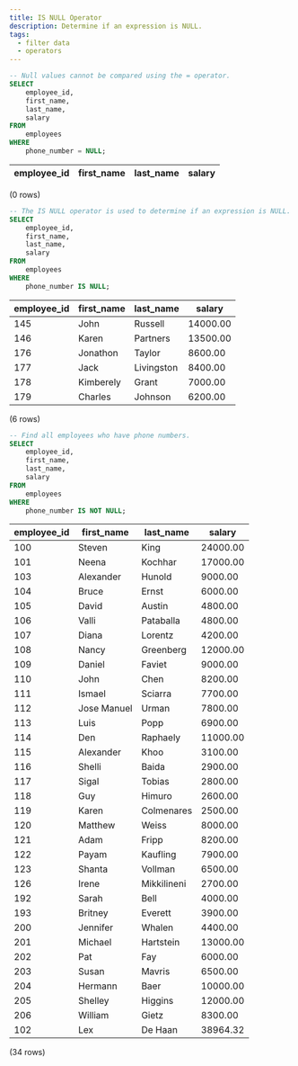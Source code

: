 ```yaml
---
title: IS NULL Operator
description: Determine if an expression is NULL.
tags:
  - filter data
  - operators
---
```



```sql
-- Null values cannot be compared using the = operator.
SELECT
    employee_id,
    first_name,
    last_name,
    salary
FROM
    employees
WHERE
    phone_number = NULL;
```

|employee_id | first_name | last_name | salary 
|------------|------------|-----------|--------
(0 rows)

```sql
-- The IS NULL operator is used to determine if an expression is NULL.
SELECT
    employee_id,
    first_name,
    last_name,
    salary
FROM
    employees
WHERE
    phone_number IS NULL;
```

|employee_id | first_name | last_name  |  salary  
|------------|------------|------------|----------
|145 | John       | Russell    | 14000.00
|146 | Karen      | Partners   | 13500.00
|176 | Jonathon   | Taylor     |  8600.00
|177 | Jack       | Livingston |  8400.00
|178 | Kimberely  | Grant      |  7000.00
|179 | Charles    | Johnson    |  6200.00
(6 rows)

```sql
-- Find all employees who have phone numbers.
SELECT
    employee_id,
    first_name,
    last_name,
    salary
FROM
    employees
WHERE
    phone_number IS NOT NULL;

```

|employee_id | first_name  |  last_name  |  salary  
|------------|-------------|-------------|----------
|100 | Steven      | King        | 24000.00
|101 | Neena       | Kochhar     | 17000.00
|103 | Alexander   | Hunold      |  9000.00
|104 | Bruce       | Ernst       |  6000.00
|105 | David       | Austin      |  4800.00
|106 | Valli       | Pataballa   |  4800.00
|107 | Diana       | Lorentz     |  4200.00
|108 | Nancy       | Greenberg   | 12000.00
|109 | Daniel      | Faviet      |  9000.00
|110 | John        | Chen        |  8200.00
|111 | Ismael      | Sciarra     |  7700.00
|112 | Jose Manuel | Urman       |  7800.00
|113 | Luis        | Popp        |  6900.00
|114 | Den         | Raphaely    | 11000.00
|115 | Alexander   | Khoo        |  3100.00
|116 | Shelli      | Baida       |  2900.00
|117 | Sigal       | Tobias      |  2800.00
|118 | Guy         | Himuro      |  2600.00
|119 | Karen       | Colmenares  |  2500.00
|120 | Matthew     | Weiss       |  8000.00
|121 | Adam        | Fripp       |  8200.00
|122 | Payam       | Kaufling    |  7900.00
|123 | Shanta      | Vollman     |  6500.00
|126 | Irene       | Mikkilineni |  2700.00
|192 | Sarah       | Bell        |  4000.00
|193 | Britney     | Everett     |  3900.00
|200 | Jennifer    | Whalen      |  4400.00
|201 | Michael     | Hartstein   | 13000.00
|202 | Pat         | Fay         |  6000.00
|203 | Susan       | Mavris      |  6500.00
|204 | Hermann     | Baer        | 10000.00
|205 | Shelley     | Higgins     | 12000.00
|206 | William     | Gietz       |  8300.00
|102 | Lex         | De Haan     | 38964.32
(34 rows)

